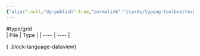 ```yaml
---
{"alias":null,"dg-publish":true,"permalink":"/cards/typing-toolbox/responding/","dgPassFrontmatter":true,"created":"2023-04-14T15:20:34.261+02:00","updated":"2023-05-28T12:52:46.692+02:00"}
---
```


#type/grid  
| File | Type |
| ---- | ---- |

{ .block-language-dataview}
